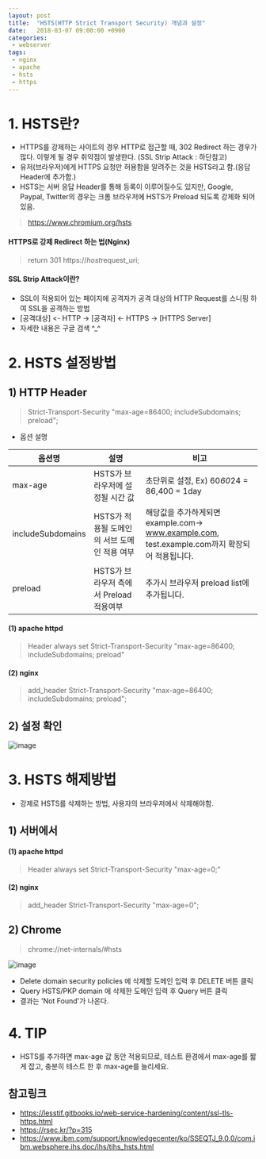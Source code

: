 ```yaml
---
layout: post
title:  "HSTS(HTTP Strict Transport Security) 개념과 설정"
date:   2018-03-07 09:00:00 +0900
categories:
 - webserver
tags: 
 - nginx
 - apache 
 - hsts
 - https
---
```


# 1. HSTS란?
- HTTPS를 강제하는 사이트의 경우 HTTP로 접근할 때, 302 Redirect 하는 경우가 많다. 이렇게 될 경우 취약점이 발생한다. (SSL Strip Attack : 하단참고)
- 유저(브라우저)에게 HTTPS 요청만 허용함을 알려주는 것을 HSTS라고 함.(응답 Header에 추가함.)
- HSTS는 서버 응답 Header를 통해 등록이 이루어질수도 있지만, Google, Paypal, Twitter의 경우는 크롬 브라우저에 HSTS가 Preload 되도록 강제화 되어있음.

> https://www.chromium.org/hsts

#### HTTPS로 강제 Redirect 하는 법(Nginx)

> return 301 https://$host$request_uri;

#### SSL Strip Attack이란?
- SSL이 적용되어 있는 페이지에 공격자가 공격 대상의 HTTP Request를 스니핑 하여 SSL을 공격하는 방법
- [공격대상] <- HTTP -> [공격자] <- HTTPS -> [HTTPS Server]
- 자세한 내용은 구글 검색 ^_^

# 2. HSTS 설정방법
## 1) HTTP Header
> Strict-Transport-Security "max-age=86400; includeSubdomains; preload";

- 옵션 설명

옵션명 | 설명 | 비고
-- | -- | --
max-age | HSTS가 브라우저에 설정될 시간 값 | 초단위로 설정, Ex) 60*60*24 = 86,400 = 1day
includeSubdomains | HSTS가 적용될 도메인의 서브 도메인 적용 여부 | 해당값을 추가하게되면 example.com-> www.example.com, test.example.com까지 확장되어 적용됩니다.
preload | HSTS가 브라우저 측에서 Preload 적용여부 | 추가시 브라우저 preload list에 추가됩니다.


#### (1) apache httpd
> Header always set Strict-Transport-Security "max-age=86400; includeSubdomains; preload"

####  (2) nginx
> add_header Strict-Transport-Security "max-age=86400; includeSubdomains; preload";

## 2) 설정 확인

![image](https://user-images.githubusercontent.com/13219787/59899103-7abb1c00-942e-11e9-8242-16843b7cbc8d.png)

# 3. HSTS 해제방법
- 강제로 HSTS를 삭제하는 방법, 사용자의 브라우저에서 삭제해야함.

## 1) 서버에서
#### (1) apache httpd
> Header always set Strict-Transport-Security "max-age=0;"

#### (2) nginx
> add_header Strict-Transport-Security "max-age=0";

## 2) Chrome
> chrome://net-internals/#hsts

![image](https://user-images.githubusercontent.com/13219787/59899128-932b3680-942e-11e9-92c5-0ffc0694a709.png)

 - Delete domain security policies 에 삭제할 도메인 입력 후 DELETE 버튼 클릭
 - Query HSTS/PKP domain 에 삭제한 도메인 입력 후 Query 버튼 클릭
 - 결과는 'Not Found'가 나온다.

# 4. TIP
- HSTS를 추가하면 max-age 값 동안 적용되므로, 테스트 환경에서 max-age를 짧게 잡고, 충분히 테스트 한 후 max-age를 늘리세요.

## 참고링크
- https://lesstif.gitbooks.io/web-service-hardening/content/ssl-tls-https.html
- https://rsec.kr/?p=315
- https://www.ibm.com/support/knowledgecenter/ko/SSEQTJ_9.0.0/com.ibm.websphere.ihs.doc/ihs/tihs_hsts.html